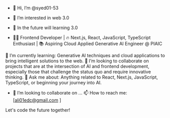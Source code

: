 - 👋 Hi, I’m @syed01-53
- 👀 I’m interested in web 3.0
- 🌱 In the future will learning 3.0


- 👨‍💻 Frontend Developer | 🔥 Next.js, React, JavaScript, TypeScript Enthusiast | 📚 Aspiring Cloud Applied Generative AI Engineer @ PIAIC



🌱 I’m currently learning: Generative AI techniques and cloud applications to bring intelligent solutions to the web.
👯 I’m looking to collaborate on projects that are at the intersection of AI and frontend development, especially those that challenge the status quo and require innovative thinking.
💬 Ask me about: Anything related to React, Next.js, JavaScript, TypeScript, or beginning your journey into AI.
- 💞️ I’m looking to collaborate on ...
📫 How to reach me: [ali01edc@gmail.com ]

Let's code the future together!


<!---
syed01-53/syed01-53 is a ✨ special ✨ repository because its `README.md` (this file) appears on your GitHub profile.
You can click the Preview link to take a look at your changes.
--->
